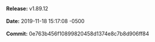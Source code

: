 **Release:** 
v1.89.12
<br><br>**Date:** 
2019-11-18 15:17:08 -0500
<br><br>**Commit:** 
0e763b456f10899820458d1374e8c7b8d906ff84
